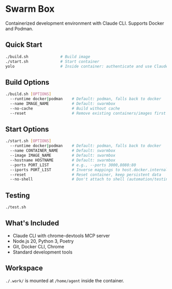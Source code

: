 # Swarm Box

Containerized development environment with Claude CLI. Supports Docker and Podman.

## Quick Start

```bash
./build.sh              # Build image
./start.sh              # Start container
yolo                    # Inside container: authenticate and use Claude
```

## Build Options

```bash
./build.sh [OPTIONS]
  --runtime docker|podman    # Default: podman, falls back to docker
  --name IMAGE_NAME          # Default: swarmbox
  --no-cache                 # Build without cache
  --reset                    # Remove existing containers/images first
```

## Start Options

```bash
./start.sh [OPTIONS]
  --runtime docker|podman    # Default: podman, falls back to docker
  --name CONTAINER_NAME      # Default: swarmbox
  --image IMAGE_NAME         # Default: swarmbox
  --hostname HOSTNAME        # Default: swarmbox
  --ports PORT_LIST          # e.g., --ports 3000,8080:80
  --iports PORT_LIST         # Inverse mappings to host.docker.internal
  --reset                    # Reset container, keep persistent data
  --no-shell                 # Don't attach to shell (automation/testing)
```

## Testing

```bash
./test.sh
```

## What's Included

- Claude CLI with chrome-devtools MCP server
- Node.js 20, Python 3, Poetry
- Git, Docker CLI, Chrome
- Standard development tools

## Workspace

`./.work/` is mounted at `/home/agent` inside the container.
